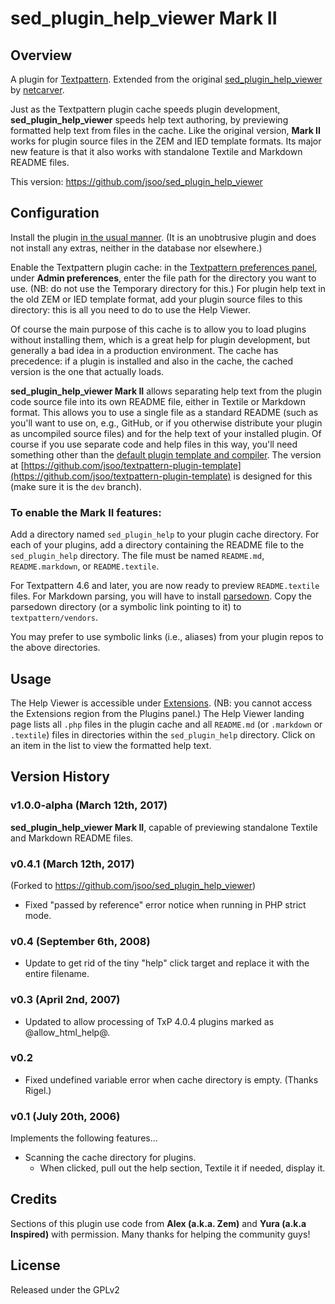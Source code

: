 # sed_plugin_help_viewer Mark II

## Overview

A plugin for [Textpattern](http://textpattern.com). Extended from the original [sed_plugin_help_viewer](https://github.com/netcarver/sed_plugin_help_viewer) by [netcarver](https://github.com/netcarver).

Just as the Textpattern plugin cache speeds plugin development, **sed_plugin_help_viewer** speeds help text authoring, by previewing formatted help text from files in the cache. Like the original version, **Mark II** works for plugin source files in the ZEM and IED template formats. Its major new feature is that it also works with standalone Textile and Markdown README files.

This version: https://github.com/jsoo/sed_plugin_help_viewer

## Configuration

Install the plugin [in the usual manner](https://docs.textpattern.io/administration/plugins-panel). (It is an unobtrusive plugin and does not install any extras, neither in the database nor elsewhere.)

Enable the Textpattern plugin cache: in the [Textpattern preferences panel](https://docs.textpattern.io/administration/preferences-panel), under **Admin preferences**, enter the file path for the directory you want to use. (NB: do not use the Temporary directory for this.) For plugin help text in the old ZEM or IED template format, add your plugin source files to this directory: this is all you need to do to use the Help Viewer. 

Of course the main purpose of this cache is to allow you to load plugins without installing them, which is a great help for plugin development, but generally a bad idea in a production environment. The cache has precedence: if a plugin is installed and also in the cache, the cached version is the one that actually loads.

**sed_plugin_help_viewer Mark II** allows separating help text from the plugin code source file into its own README file, either in Textile or Markdown format. This allows you to use a single file as a standard README (such as you'll want to use on, e.g., GitHub, or if you otherwise distribute your plugin as uncompiled source files) and for the help text of your installed plugin. Of course if you use separate code and help files in this way, you'll need something other than the [default plugin template and compiler](https://github.com/textpattern/textpattern-plugin-template). The version at [https://github.com/jsoo/textpattern-plugin-template](https://github.com/jsoo/textpattern-plugin-template) is designed for this (make sure it is the `dev` branch).

### To enable the Mark II features:

Add a directory named `sed_plugin_help` to your plugin cache directory. For each of your plugins, add a directory containing the README file to the `sed_plugin_help` directory. The file must be named `README.md`, `README.markdown`, or `README.textile`.

For Textpattern 4.6 and later, you are now ready to preview `README.textile` files. For Markdown parsing, you will have to install [parsedown](https://github.com/erusev/parsedown). Copy the parsedown directory (or a symbolic link pointing to it) to `textpattern/vendors`.

You may prefer to use symbolic links (i.e., aliases) from your plugin repos to the above directories.

## Usage

The Help Viewer is accessible under [Extensions](https://docs.textpattern.io/administration/extensions-region). (NB: you cannot access the Extensions region from the Plugins panel.) The Help Viewer landing page lists all `.php` files in the plugin cache and all `README.md` (or `.markdown` or `.textile`) files in directories within the `sed_plugin_help` directory. Click on an item in the list to view the formatted help text.

## Version History

### v1.0.0-alpha (March 12th, 2017)

**sed_plugin_help_viewer Mark II**, capable of previewing standalone Textile and Markdown README files.

### v0.4.1 (March 12th, 2017)

(Forked to https://github.com/jsoo/sed_plugin_help_viewer)

* Fixed "passed by reference" error notice when running in PHP strict mode.

### v0.4 (September 6th, 2008)

* Update to get rid of the tiny "help" click target and replace it with the entire filename.

### v0.3 (April 2nd, 2007)

* Updated to allow processing of TxP 4.0.4 plugins marked as @allow_html_help@.

### v0.2

* Fixed undefined variable error when cache directory is empty. (Thanks Rigel.)

### v0.1 (July 20th, 2006)

Implements the following features&#8230;

* Scanning the cache directory for plugins.
  * When clicked, pull out the help section, Textile it if needed, display it.

## Credits

Sections of this plugin use code from **Alex (a.k.a. Zem)** and **Yura (a.k.a Inspired)** with permission.
Many thanks for helping the community guys!

## License

Released under the GPLv2